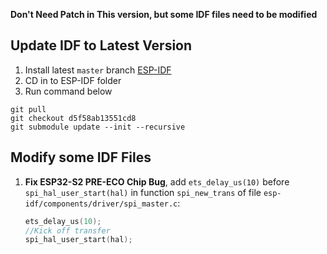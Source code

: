 **Don't Need Patch in This version, but some IDF files need to be modified**

## Update IDF to Latest Version

1. Install latest `master` branch [ESP-IDF](https://github.com/espressif/esp-idf)
2. CD in to ESP-IDF folder
3. Run command below

```
git pull
git checkout d5f58ab13551cd8
git submodule update --init --recursive
```

## Modify some IDF Files

1. **Fix ESP32-S2 PRE-ECO Chip Bug**, add `ets_delay_us(10)` before `spi_hal_user_start(hal)` in function `spi_new_trans` of file `esp-idf/components/driver/spi_master.c`:

   ```c
   ets_delay_us(10);
   //Kick off transfer
   spi_hal_user_start(hal);
   ```